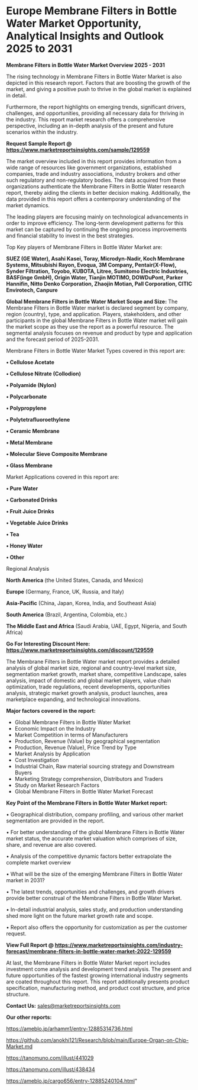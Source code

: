 # Europe Membrane Filters in Bottle Water Market Opportunity, Analytical Insights and Outlook 2025 to 2031

<Strong> Membrane Filters in Bottle Water Market Overview 2025 - 2031</strong>

The rising technology in Membrane Filters in Bottle Water Market is also depicted in this research report. Factors that are boosting the growth of the market, and giving a positive push to thrive in the global market is explained in detail.

Furthermore, the report highlights on emerging trends, significant drivers, challenges, and opportunities, providing all necessary data for thriving in the industry. This report market research offers a comprehensive perspective, including an in-depth analysis of the present and future scenarios within the industry.

<strong>Request Sample Report @ <a href=https://www.marketreportsinsights.com/sample/129559>https://www.marketreportsinsights.com/sample/129559</a></strong>

The market overview included in this report provides information from a wide range of resources like government organizations, established companies, trade and industry associations, industry brokers and other such regulatory and non-regulatory bodies. The data acquired from these organizations authenticate the Membrane Filters in Bottle Water research report, thereby aiding the clients in better decision making. Additionally, the data provided in this report offers a contemporary understanding of the market dynamics.

The leading players are focusing mainly on technological advancements in order to improve efficiency. The long-term development patterns for this market can be captured by continuing the ongoing process improvements and financial stability to invest in the best strategies.

Top Key players of Membrane Filters in Bottle Water Market are:

<strong>SUEZ (GE Water), Asahi Kasei, Toray, Microdyn-Nadir, Koch Membrane Systems, Mitsubishi Rayon, Evoqua, 3M Company, Pentair(X-Flow), Synder Filtration, Toyobo, KUBOTA, Litree, Sumitomo Electric Industries, BASF(inge GmbH), Origin Water, Tianjin MOTIMO, DOWDuPont, Parker Hannifin, Nitto Denko Corporation, Zhaojin Motian, Pall Corporation, CITIC Envirotech, Canpure</strong>

<strong><b>Global Membrane Filters in Bottle Water Market Scope and Size:</b></strong>
The Membrane Filters in Bottle Water market is declared segment by company, region (country), type, and application. Players, stakeholders, and other participants in the global Membrane Filters in Bottle Water market will gain the market scope as they use the report as a powerful resource. The segmental analysis focuses on revenue and product by type and application and the forecast period of 2025-2031.

Membrane Filters in Bottle Water Market Types covered in this report are:

<strong>• Cellulose Acetate

• Cellulose Nitrate (Collodion)

• Polyamide (Nylon)

• Polycarbonate

• Polypropylene

• Polytetrafluoroethylene

• Ceramic Membrane

• Metal Membrane

• Molecular Sieve Composite Membrane

• Glass Membrane</strong>

Market Applications covered in this report are:

<strong>• Pure Water

• Carbonated Drinks

• Fruit Juice Drinks

• Vegetable Juice Drinks

• Tea

• Honey Water

• Other</strong> 

Regional Analysis

<strong>North America</strong> (the United States, Canada, and Mexico)

<strong>Europe</strong> (Germany, France, UK, Russia, and Italy)

<strong>Asia-Pacific</strong> (China, Japan, Korea, India, and Southeast Asia)

<strong>South America</strong> (Brazil, Argentina, Colombia, etc.)

<strong>The Middle East and Africa</strong> (Saudi Arabia, UAE, Egypt, Nigeria, and South Africa)

<strong>Go For Interesting Discount Here: <a href=https://www.marketreportsinsights.com/discount/129559>https://www.marketreportsinsights.com/discount/129559</a></strong>

The Membrane Filters in Bottle Water market report provides a detailed analysis of global market size, regional and country-level market size, segmentation market growth, market share, competitive Landscape, sales analysis, impact of domestic and global market players, value chain optimization, trade regulations, recent developments, opportunities analysis, strategic market growth analysis, product launches, area marketplace expanding, and technological innovations.

<strong><b>Major factors covered in the report:</b></strong>
<ul>
  <li>Global Membrane Filters in Bottle Water Market </li>
  <li>Economic Impact on the Industry</li>
  <li>Market Competition in terms of Manufacturers</li>
  <li>Production, Revenue (Value) by geographical segmentation</li>
  <li>Production, Revenue (Value), Price Trend by Type</li>
  <li>Market Analysis by Application</li>
  <li>Cost Investigation</li>
  <li>Industrial Chain, Raw material sourcing strategy and Downstream Buyers</li>
  <li>Marketing Strategy comprehension, Distributors and Traders</li>
  <li>Study on Market Research Factors</li>
  <li>Global Membrane Filters in Bottle Water Market Forecast</li>
</ul>

<strong><b>Key Point of the Membrane Filters in Bottle Water Market report:</b></strong>

• Geographical distribution, company profiling, and various other market segmentation are provided in the report.

• For better understanding of the global Membrane Filters in Bottle Water market status, the accurate market valuation which comprises of size, share, and revenue are also covered.

• Analysis of the competitive dynamic factors better extrapolate the complete market overview

• What will be the size of the emerging Membrane Filters in Bottle Water market in 2031?

• The latest trends, opportunities and challenges, and growth drivers provide better construal of the Membrane Filters in Bottle Water Market.

• In-detail industrial analysis, sales study, and production understanding shed more light on the future market growth rate and scope.

• Report also offers the opportunity for customization as per the customer request.

<strong><b>View Full Report @ <a href=https://www.marketreportsinsights.com/industry-forecast/membrane-filters-in-bottle-water-market-2022-129559>https://www.marketreportsinsights.com/industry-forecast/membrane-filters-in-bottle-water-market-2022-129559</a></b></strong>


At last, the Membrane Filters in Bottle Water Market report includes investment come analysis and development trend analysis. The present and future opportunities of the fastest growing international industry segments are coated throughout this report. This report additionally presents product specification, manufacturing method, and product cost structure, and price structure.

<strong>Contact Us:</strong>
sales@marketreportsinsights.com

<strong>Our other reports:</strong>

<a href=https://ameblo.jp/arhamm1/entry-12885314736.html>https://ameblo.jp/arhamm1/entry-12885314736.html</a>

<a href=https://github.com/anokhi121/Research/blob/main/Europe-Organ-on-Chip-Market.md>https://github.com/anokhi121/Research/blob/main/Europe-Organ-on-Chip-Market.md</a>

<a href=https://tanomuno.com/illust/441029>https://tanomuno.com/illust/441029</a>

<a href=https://tanomuno.com/illust/438434>https://tanomuno.com/illust/438434</a>

<a href=https://ameblo.jp/cargo656/entry-12885240104.html>https://ameblo.jp/cargo656/entry-12885240104.html</a>"

